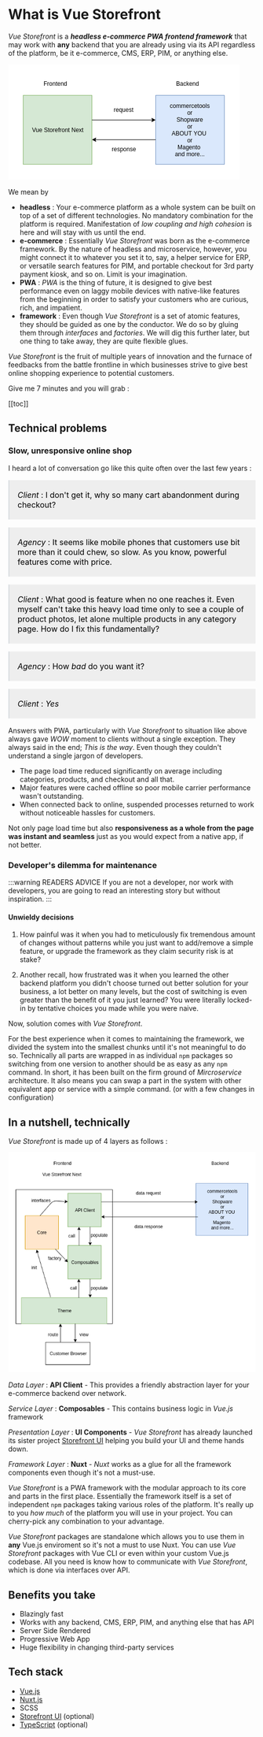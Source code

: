 # What is Vue Storefront

<style>
blockquote {
    font-size: 1rem;
    color: #000;
    border-left: 0.2rem solid #dfe2e5;
    margin: 1rem 0;
    padding: 0.25rem 0 0.25rem 1rem;
    background-color: #eee;
}
</style>

_Vue Storefront_ is a ___headless e-commerce PWA frontend framework___ that may work with __any__ backend that you are already using via its API regardless of the platform, be it e-commerce, CMS, ERP, PIM, or anything else. 


![f_b](../images/f_b.png)

We mean by 
 - __headless__ : Your e-commerce platform as a whole system can be built on top of a set of different technologies. No mandatory combination for the platform is required. Manifestation of _low coupling and high cohesion_ is here and will stay with us until the end. 
 - __e-commerce__ : Essentially _Vue Storefront_ was born as the e-commerce framework. By the nature of headless and microservice, however, you might connect it to whatever you set it to, say, a helper service for ERP, or versatile search features for PIM, and portable checkout for 3rd party payment kiosk, and so on. Limit is your imagination. 
 - __PWA__ : _PWA_ is the thing of future, it is designed to give best performance even on laggy mobile devices with native-like features from the beginning in order to satisfy your customers who are curious, rich, and impatient.
 - __framework__ : Even though _Vue Storefront_ is a set of atomic features, they should be guided as one by the conductor. We do so by gluing them through _interfaces_ and _factories_. We will dig this further later, but one thing to take away, they are quite flexible glues. 

_Vue Storefront_ is the fruit of multiple years of innovation and the furnace of feedbacks from the  battle frontline in which businesses strive to give best online shopping experience to potential customers.

Give me 7 minutes and you will grab : 

[[toc]]

## Technical problems

### Slow, unresponsive online shop

I heard a lot of conversation go like this quite often over the last few years :



> _Client_ : I don't get it, why so many cart abandonment during checkout?

> _Agency_ : It seems like mobile phones that customers use bit more than it could chew, so slow. As you know, powerful features come with price. 

> _Client_ : What good is feature when no one reaches it. Even myself can't take this heavy load time only to see a couple of product photos, let alone multiple products in any category page. How do I fix this fundamentally?

> _Agency_ : How _bad_ do you want it?

> _Client_ : _Yes_ 


Answers with PWA, particularly with _Vue Storefront_ to situation like above always gave _WOW_ moment to clients without a single exception. They always said in the end; _This is the way_. Even though they couldn't understand a single jargon of developers.

- The page load time reduced significantly on average including categories, products, and checkout and all that. 
- Major features were cached offline so poor mobile carrier performance wasn't outstanding. 
- When connected back to online, suspended processes returned to work without noticeable hassles for customers. 

Not only page load time but also __responsiveness as a whole from the page was instant and seamless__ just as you would expect from a native app, if not better. 

### Developer's dilemma for maintenance
:::warning READERS ADVICE
If you are not a developer, nor work with developers, you are going to read an interesting story but without inspiration.
:::

#### Unwieldy decisions

1. How painful was it when you had to meticulously fix tremendous amount of changes without patterns while you just want to add/remove a simple feature, or upgrade the framework as they claim security risk is at stake? 

2. Another recall, how frustrated was it when you learned the other backend platform you didn't choose turned out better solution for your business, a lot better on many levels, but the cost of switching is even greater than the benefit of it you just learned? You were literally locked-in by tentative choices you made while you were naive.

Now, solution comes with _Vue Storefront_. 

 For the best experience when it comes to maintaining the framework, we divided the system into the smallest chunks until it's not meaningful to do so. Technically all parts are wrapped in as individual `npm` packages so switching from one version to another should be as easy as any `npm` command. In short, it has been built on the firm ground of _Mircroservice_ architecture. It also means you can swap a part in the system with other equivalent app or service with a simple command. (or with a few changes in configuration)


## In a nutshell, technically 
_Vue Storefront_ is made up of 4 layers as follows : 

![templates_d](../images/templates.png)

_Data Layer_ : __API Client__ - This provides a friendly abstraction layer for your e-commerce backend over network. 

_Service Layer_ : __Composables__ - This contains business logic in _Vue.js_ framework

_Presentation Layer_ : __UI Components__ - _Vue Storefront_ has already launched its sister project [Storefront UI](https://www.storefrontui.io/) helping you build your UI and theme hands down.

_Framework Layer_ : __Nuxt__ - _Nuxt_ works as a glue for all the framework components even though it's not a must-use. 

_Vue Storefront_ is a PWA framework with the modular approach to its core and parts in the first place. Essentially the framework itself is a set of independent `npm` packages taking various roles of the platform. It's really up to you _how much_ of the platform you will use in your project. You can cherry-pick any combination to your advantage. 



_Vue Storefront_ packages are standalone which allows you to use them in __any__ Vue.js enviroment so it's not a must to use Nuxt. You can use _Vue Storefront_ packages with Vue CLI or even within your custom Vue.js codebase. All you need is know how to communicate with _Vue Storefront_, which is done via interfaces over API.


## Benefits you take
- Blazingly fast
- Works with any backend, CMS, ERP, PIM, and anything else that has API
- Server Side Rendered
- Progressive Web App
- Huge flexibility in changing third-party services

## Tech stack 
- [Vue.js](https://vuejs.org/v2/guide/)
- [Nuxt.js](https://nuxtjs.org/guide)
- SCSS
- [Storefront UI](https://www.storefrontui.io/) (optional)
- [TypeScript](https://www.typescriptlang.org/docs/home) (optional)